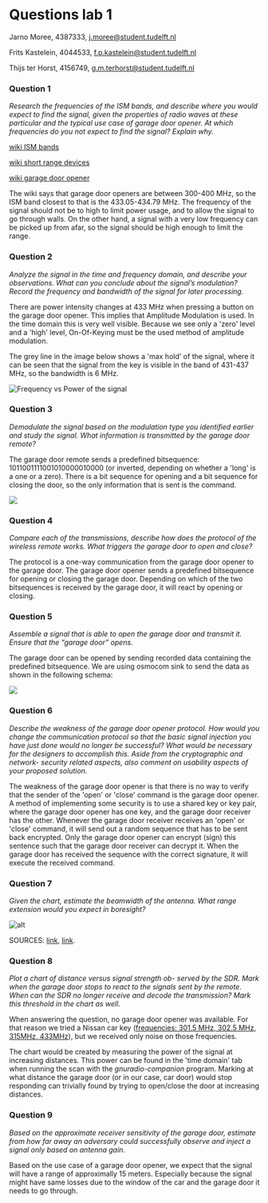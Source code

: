 <script type="text/javascript" src="http://cdn.mathjax.org/mathjax/latest/MathJax.js?config=default"></script>

# Questions lab 1

Jarno Moree, 4387333, j.moree@student.tudelft.nl

Frits Kastelein, 4044533, f.p.kastelein@student.tudelft.nl

Thijs ter Horst, 4156749, g.m.terhorst@student.tudelft.nl

### Question 1 
*Research the frequencies of the ISM bands, and describe where you would expect
to find the signal, given the properties of radio waves at these particular and 
the typical use case of garage door opener. At which frequencies do you not 
expect to find the signal? Explain why.*

[wiki ISM bands](https://en.wikipedia.org/wiki/ISM_band)

[wiki short range devices](https://en.wikipedia.org/wiki/Short_Range_Devices)

[wiki garage door opener](https://en.wikipedia.org/wiki/Garage_door_opener)

The wiki says that garage door openers are between 300-400 MHz, so the ISM band
closest to that is the 433.05-434.79 MHz. The frequency of the signal should
not be to high to limit power usage, and to allow the signal to go through
walls. On the other hand, a signal with a very low frequency can be picked up
from afar, so the signal should be high enough to limit the range.


### Question 2
*Analyze the signal in the time and frequency domain, and describe your 
observations. What can you conclude about the signal’s modulation? Record the 
frequency and bandwidth of the signal for later processing.*

There are power intensity changes at 433 MHz when pressing a button on the 
garage door opener. This implies that Amplitude Modulation is used. In the 
time domain this is very well visible. Because we see only a 'zero' level and 
a 'high' level, On-Of-Keying must be the used method of amplitude modulation. 

The grey line in the image below shows a 'max hold' of the signal, where it 
can be seen that the signal from the key is visible in the band of 431-437 MHz,
so the bandwidth is 6 MHz.

![Frequency vs Power of the signal](./freq_vs_power.jpg)

### Question 3 
*Demodulate the signal based on the modulation type
you identified earlier and study the signal. What information is
transmitted by the garage door remote?*

The garage door remote sends a predefined bitsequence: 
1011001111001010000010000 (or inverted, depending on whether a 'long' is a one 
or a zero). 
There is a bit sequence for opening and a bit sequence for closing the door, so
the only information that is sent is the command.

![](./signal1.png)

### Question 4 
*Compare each of the transmissions, describe how
does the protocol of the wireless remote works. What triggers the
garage door to open and close?*

The protocol is a one-way communication from the garage door opener to the 
garage door.
The garage door opener sends a predefined bitsequence for opening or closing 
the garage door. Depending on which of the two bitsequences is received by 
the garage door, it will react by opening or closing.


### Question 5 
*Assemble a signal that is able to open the garage
door and transmit it. Ensure that the “garage door” opens.*

The garage door can be opened by sending recorded data containing the predefined 
bitsequence. We are using osmocom sink to send the data as shown in the following 
schema:

![](./schema1.png)

### Question 6
*Describe the weakness of the garage door opener
protocol. How would you change the communication protocol
so that the basic signal injection you have just done would no
longer be successful? What would be necessary for the designers
to accomplish this. Aside from the cryptographic and network-
security related aspects, also comment on usability aspects of
your proposed solution.*

The weakness of the garage door opener is that there is no way to verify that
the sender of the 'open' or 'close' command is the garage door opener.
A method of implementing some security is to use a shared key or key pair, 
where the garage door opener has one key, and the garage door receiver has the 
other. 
Whenever the garage door receiver receives an 'open' or 'close' command, it will
send out a random sequence that has to be sent back encrypted. Only the garage
door opener can encrypt (sign) this sentence such that the garage door receiver 
can decrypt it. When the garage door has received the sequence with the correct
signature, it will execute the received command.

### Question 7 
*Given the chart, estimate the beamwidth of the antenna. What range extension 
would you expect in boresight?*

![alt](formules.png)

SOURCES: [link](https://en.wikipedia.org/wiki/Free-space_path_loss), [link](https://en.wikipedia.org/wiki/Beamwidth).

### Question 8
*Plot a chart of distance versus signal strength ob-
served by the SDR. Mark when the garage door stops to react
to the signals sent by the remote. When can the SDR no longer
receive and decode the transmission? Mark this threshold in the
chart as well.*

When answering the question, no garage door opener was available. 
For that reason we tried a Nissan car key ([frequencies: 301.5 MHz, 
302.5 MHz, 315MHz, 433MHz](http://www.sigidwiki.com/wiki/Nissan_Car_Key)),
but we received only noise on those frequencies. 

The chart would be created by measuring the power of the signal at increasing
distances. This power can be found in the 'time domain' tab when running the 
scan with the *gnuradio-companion* program.
Marking at what distance the garage door (or in our case, car door) would stop
responding can trivially found by trying to open/close the door at increasing
distances.

### Question 9 
*Based on the approximate receiver sensitivity of the
garage door, estimate from how far away an adversary could
successfully observe and inject a signal only based on antenna
gain.*

Based on the use case of a garage door opener, we expect that the signal will 
have a range of approximally 15 meters. Especially because the signal might 
have same losses due to the window of the car and the garage door it needs 
to go through.
